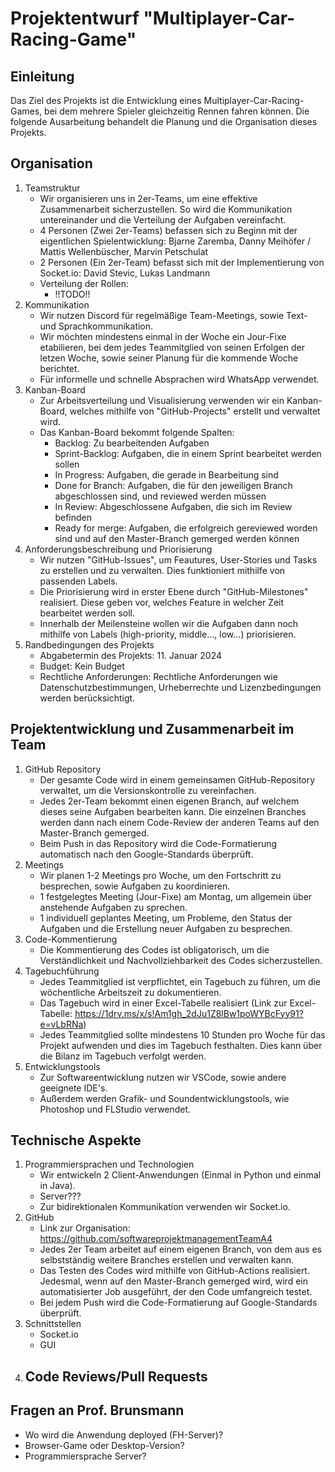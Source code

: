 # Projektentwurf "Multiplayer-Car-Racing-Game"

## Einleitung
Das Ziel des Projekts ist die Entwicklung eines Multiplayer-Car-Racing-Games, bei dem mehrere Spieler gleichzeitig Rennen fahren können. Die folgende Ausarbeitung behandelt die Planung und die Organisation dieses Projekts.

## Organisation

1. Teamstruktur
    - Wir organisieren uns in 2er-Teams, um eine effektive Zusammenarbeit sicherzustellen. So wird die Kommunikation untereinander und die Verteilung der Aufgaben vereinfacht.
    - 4 Personen (Zwei 2er-Teams) befassen sich zu Beginn mit der eigentlichen Spielentwicklung: Bjarne Zaremba, Danny Meihöfer / Mattis Wellenbüscher, Marvin Petschulat
    - 2 Personen (Ein 2er-Team) befasst sich mit der Implementierung von Socket.io: David Stevic, Lukas Landmann
    - Verteilung der Rollen:
        - !!TODO!!
2. Kommunikation
    - Wir nutzen Discord für regelmäßige Team-Meetings, sowie Text- und Sprachkommunikation.
    - Wir möchten mindestens einmal in der Woche ein Jour-Fixe etabilieren, bei dem jedes Teammitglied von seinen Erfolgen der letzen Woche, sowie seiner Planung für die kommende Woche berichtet.
    - Für informelle und schnelle Absprachen wird WhatsApp verwendet.
3. Kanban-Board
    - Zur Arbeitsverteilung und Visualisierung verwenden wir ein Kanban-Board, welches mithilfe von "GitHub-Projects" erstellt und verwaltet wird.
    - Das Kanban-Board bekommt folgende Spalten:
        - Backlog: Zu bearbeitenden Aufgaben
        - Sprint-Backlog: Aufgaben, die in einem Sprint bearbeitet werden sollen
        - In Progress: Aufgaben, die gerade in Bearbeitung sind
        - Done for Branch: Aufgaben, die für den jeweiligen Branch abgeschlossen sind, und reviewed werden müssen
        - In Review: Abgeschlossene Aufgaben, die sich im Review befinden
        - Ready for merge: Aufgaben, die erfolgreich gereviewed worden sind und auf den Master-Branch gemerged werden können
4. Anforderungsbeschreibung und Priorisierung
    - Wir nutzen "GitHub-Issues", um Feautures, User-Stories und Tasks zu erstellen und zu verwalten. Dies funktioniert mithilfe von passenden Labels.
    - Die Priorisierung wird in erster Ebene durch "GitHub-Milestones" realisiert. Diese geben vor, welches Feature in welcher Zeit bearbeitet werden soll.
    - Innerhalb der Meilensteine wollen wir die Aufgaben dann noch mithilfe von Labels (high-priority, middle..., low...) priorisieren.
5. Randbedingungen des Projekts
    - Abgabetermin des Projekts: 11. Januar 2024
    - Budget: Kein Budget
    - Rechtliche Anforderungen: Rechtliche Anforderungen wie Datenschutzbestimmungen, Urheberrechte und Lizenzbedingungen werden berücksichtigt.

    
## Projektentwicklung und Zusammenarbeit im Team
1. GitHub Repository
    - Der gesamte Code wird in einem gemeinsamen GitHub-Repository verwaltet, um die Versionskontrolle zu vereinfachen.
    - Jedes 2er-Team bekommt einen eigenen Branch, auf welchem dieses seine Aufgaben bearbeiten kann. Die einzelnen Branches werden dann nach einem Code-Review der anderen Teams auf den Master-Branch gemerged.
    - Beim Push in das Repository wird die Code-Formatierung automatisch nach den Google-Standards überprüft. 
2. Meetings
    - Wir planen 1-2 Meetings pro Woche, um den Fortschritt zu besprechen, sowie Aufgaben zu koordinieren.
    - 1 festgelegtes Meeting (Jour-Fixe) am Montag, um allgemein über anstehende Aufgaben zu sprechen.
    - 1 individuell geplantes Meeting, um Probleme, den Status der Aufgaben und die Erstellung neuer Aufgaben zu besprechen.
3. Code-Kommentierung
    - Die Kommentierung des Codes ist obligatorisch, um die Verständlichkeit und Nachvollziehbarkeit des Codes sicherzustellen.
4. Tagebuchführung
    - Jedes Teammitglied ist verpflichtet, ein Tagebuch zu führen, um die wöchentliche Arbeitszeit zu dokumentieren.
    - Das Tagebuch wird in einer Excel-Tabelle realisiert (Link zur Excel-Tabelle: https://1drv.ms/x/s!Am1gh_2dJu1Z8lBw1poWYBcFyy91?e=vLbRNa)
    - Jedes Teammitglied sollte mindestens 10 Stunden pro Woche für das Projekt aufwenden und dies im Tagebuch festhalten. Dies kann über die Bilanz im Tagebuch verfolgt werden.
5. Entwicklungstools
    - Zur Softwareentwicklung nutzen wir VSCode, sowie andere geeignete IDE's.
    - Außerdem werden Grafik- und Soundentwicklungstools, wie Photoshop und FLStudio verwendet. 

## Technische Aspekte
1. Programmiersprachen und Technologien
    - Wir entwickeln 2 Client-Anwendungen (Einmal in Python und einmal in Java).
    - Server???
    - Zur bidirektionalen Kommunikation verwenden wir Socket.io.
2. GitHub
    - Link zur Organisation: https://github.com/softwareprojektmanagementTeamA4
    - Jedes 2er Team arbeitet auf einem eigenen Branch, von dem aus es selbstständig weitere Branches erstellen und verwalten kann.
    - Das Testen des Codes wird mithilfe von GitHub-Actions realisiert. Jedesmal, wenn auf den Master-Branch gemerged wird, wird ein automatisierter Job ausgeführt, der den Code umfangreich testet.
    - Bei jedem Push wird die Code-Formatierung auf Google-Standards überprüft.
3. Schnittstellen
    - Socket.io
    - GUI
4. Code Reviews/Pull Requests
    - 






## Fragen an Prof. Brunsmann
- Wo wird die Anwendung deployed (FH-Server)?
- Browser-Game oder Desktop-Version?
- Programmiersprache Server?
